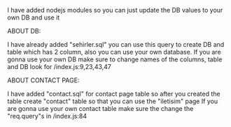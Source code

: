 I have added nodejs modules so you can just update the DB values to your own DB and use it 



ABOUT DB:  

I have already added "sehirler.sql" you can use this query to create DB and table which has 2 column, also you can use your own database. 
If you are gonna use your own DB make sure to change names of the columns, table and DB  look for /index.js:9,23,43,47 

ABOUT CONTACT PAGE:
 
I have added "contact.sql" for contact page table so after you created the table create "contact" table so that you can use the "iletisim" page 
If you are gonna use your own contact table make sure the change the "req.query"s in /index.js:84 